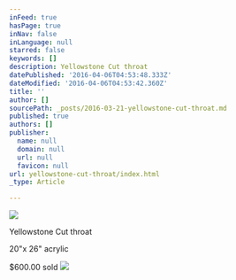 ```yaml
---
inFeed: true
hasPage: true
inNav: false
inLanguage: null
starred: false
keywords: []
description: Yellowstone Cut throat
datePublished: '2016-04-06T04:53:48.333Z'
dateModified: '2016-04-06T04:53:42.360Z'
title: ''
author: []
sourcePath: _posts/2016-03-21-yellowstone-cut-throat.md
published: true
authors: []
publisher:
  name: null
  domain: null
  url: null
  favicon: null
url: yellowstone-cut-throat/index.html
_type: Article

---
```

![](https://the-grid-user-content.s3-us-west-2.amazonaws.com/a5737186-26ae-4d8f-901c-abcaa4cd1266.jpg)

Yellowstone Cut throat

20"x 26" acrylic

$600.00 sold
![](https://the-grid-user-content.s3-us-west-2.amazonaws.com/612d899f-88e2-4782-95ce-449c6dc271e8.jpg)